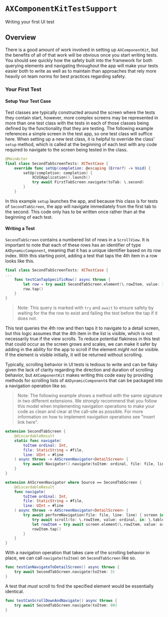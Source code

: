 # ``AXComponentKitTestSupport``

Writing your first UI test

## Overview

There is a good amount of work involved in setting up `AXComponentKit`, but the benefits of all of that work will be obvious once you start writing tests.  You should see quickly how the safety built into the framework for both querying elements and navigating throughout the app will make your tests easier both to write as well as to maintain than approaches that rely more heavily on team norms for best practices regarding safety.

### Your First Test

#### Setup Your Test Case

Test classes are typically constructed around the screen where the tests they contain start, however, more complex screens may be represented in more than one test class with the tests in each of those classes being defined by the functionality that they are testing. The following example references a simple screen in the test app, so one test class will suffice here.  When setting up a new test class, it is helpful to override the class' `setup` method, which is called at the beginning of each test with any code required to navigate to the screen being tested in the class.

```swift
@MainActor
final class SecondTabScreenTests: XCTestCase {
    override func setUp(completion: @escaping (Error?) -> Void) {
        setUp(completion: completion) {
            XCUIApplication().launch()
            try await FirstTabScreen.navigate(toTab: \.second)
        }
    }
```

In this example `setup` launches the app, and because this class is for tests of `SecondTabScreen`, the app will navigate immediately from the first tab to the second.  This code only has to be written once rather than at the beginning of each test. 

#### Writing a Test

`SecondTabScreen` contains a numbered list of rows in a `ScrollView`.  It is important to note that each of these rows has an identifier of type `AXDynamicComponent`, meaning that it has a unique identifier based on its row index. With this starting point, adding a test that taps the 4th item in a row looks like this.

```swift
final class SecondTabScreenTests: XCTestCase {
...
    func testCanTapSpecificRow() async throws {
        let row = try await SecondTabScreen.element(\.rowItem, value: 3)
        row.tap()
    }
}
```

>Note: This query is marked with `try` and `await` to ensure safety by waiting for the the row to exist and failing the test before the tap if it does not.  

This test queries the 4th row and then taps it to navigate to a detail screen, but this logic assumes that the 4th item in the list is visible, which is not necessarily true if the view scrolls.  To reduce potential flakiness in this test that could occur as the screen grows and scales, we can make it safer by adding in the ability for the app to scroll if the element _might not be_ visible.  If the element is visible initially, it will be returned without scrolling. 

Typically, scrolling behavior in UI tests is tedious to write and can be flaky given the lack of clarity regarding the direction and duration of scrolling behavior, but `AXComponentKit` makes writing this code easy by providing methods for scrolling lists of `AXDynamicComponent`s that can be packaged into a navigation operation like so.

>Note: The following example shows a method with the same signature in two different extensions.  We _strongly_ recommend that you follow this model when implementing navigation operations to make your code as clean and clear at the call-site as possible.  For more information on how to implement navigation operations see "insert link here".

```swift
extension SecondTabScreen {
    @discardableResult
    static func navigate(
        toItem ordinal: Int,
        file: StaticString = #file,
        line: UInt = #line
    ) async throws -> AXScreenNavigator<DetailScreen> {
        try await Navigator().navigate(toItem: ordinal, file: file, line: line)
    }
}

extension AXScreenNavigator where Source == SecondTabScreen {
    @discardableResult
    func navigate(
        toItem ordinal: Int,
        file: StaticString = #file,
        line: UInt = #line
    ) async throws -> AXScreenNavigator<DetailScreen> {
        try await performNavigation(file: file, line: line) { screen in
            try await scroll(to: \.rowItem, value: ordinal, in: \.table, file: file, line: line)
            let rowItem = try await screen.element(\.rowItem, value: ordinal, file: file, line: line)
            rowItem.tap()
        }
    }
}
```

With a navigation operation that takes care of the scrolling behavior in place, we can call `navigate(toItem)` on `SecondTabScreen` like so.

```swift
func testCanNavigateToDetailScreen() async throws {
    try await SecondTabScreen.navigate(toItem: 3)
}
```

A test that _must_ scroll to find the specified element would be essentially identical.

```swift
func testCanScrollDownAndNavigate() async throws {
    try await SecondTabScreen.navigate(toItem: 80)
}
```
